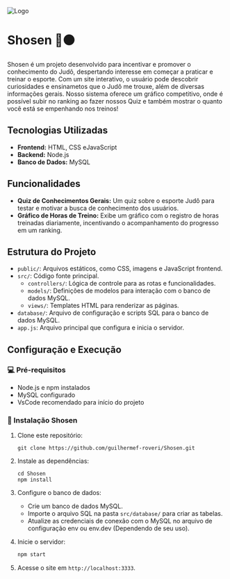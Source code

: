 <img src="https://github.com/usuario/repo/assets/logo.svg" alt="Logo">

# Shosen 🥋⚫


Shosen é um projeto desenvolvido para incentivar e promover o conhecimento do Judô, despertando interesse em começar a praticar e treinar o esporte. Com um site interativo, o usuário pode descobrir curiosidades e ensinametos que o Judô me trouxe, além de diversas informações gerais.
Nosso sistema oferece um gráfico competitivo, onde é possível subir no ranking ao fazer nossos Quiz e também mostrar o quanto você está se empenhando nos treinos!

## Tecnologias Utilizadas

- **Frontend:** HTML, CSS eJavaScript
- **Backend:** Node.js
- **Banco de Dados:** MySQL

## Funcionalidades

- **Quiz de Conhecimentos Gerais:** Um quiz sobre o esporte Judô para testar e motivar a busca de conhecimento dos usuários.
- **Gráfico de Horas de Treino:** Exibe um gráfico com o registro de horas treinadas diariamente, incentivando o acompanhamento do progresso em um ranking.

## Estrutura do Projeto

- `public/`: Arquivos estáticos, como CSS, imagens e JavaScript frontend.
- `src/`: Código fonte principal.
  - `controllers/`: Lógica de controle para as rotas e funcionalidades.
  - `models/`: Definições de modelos para interação com o banco de dados MySQL.
  - `views/`: Templates HTML para renderizar as páginas.
- `database/`: Arquivo de configuração e scripts SQL para o banco de dados MySQL.
- `app.js`: Arquivo principal que configura e inicia o servidor.

## Configuração e Execução

### 💻 Pré-requisitos

- Node.js e npm instalados
- MySQL configurado
- VsCode recomendado para início do projeto

### 🚀 Instalação Shosen

1. Clone este repositório:
   ```GitBash ou CMD
   git clone https://github.com/guilhermef-roveri/Shosen.git
   ```

2. Instale as dependências:
   ```GitBash ou CMD
   cd Shosen
   npm install
   ```

3. Configure o banco de dados:
   - Crie um banco de dados MySQL.
   - Importe o arquivo SQL na pasta `src/database/` para criar as tabelas.
   - Atualize as credenciais de conexão com o MySQL no arquivo de configuração env ou env.dev (Dependendo de seu uso).

4. Inicie o servidor:
   ```bash
   npm start
   ```

5. Acesse o site em `http://localhost:3333`.
